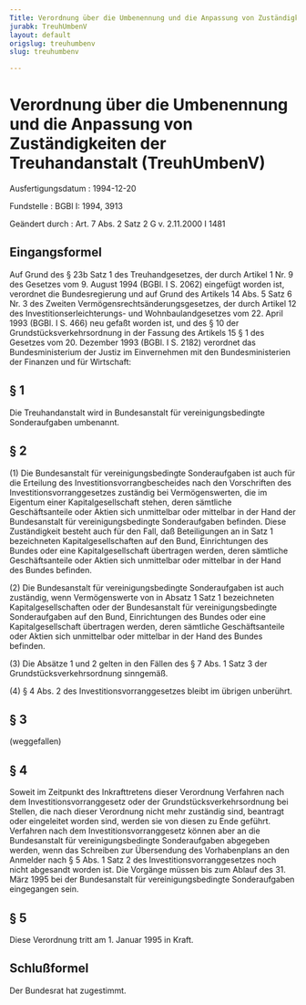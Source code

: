 ```yaml
---
Title: Verordnung über die Umbenennung und die Anpassung von Zuständigkeiten der Treuhandanstalt
jurabk: TreuhUmbenV
layout: default
origslug: treuhumbenv
slug: treuhumbenv

---
```


# Verordnung über die Umbenennung und die Anpassung von Zuständigkeiten der Treuhandanstalt (TreuhUmbenV)

Ausfertigungsdatum
:   1994-12-20

Fundstelle
:   BGBl I: 1994, 3913

Geändert durch
:   Art. 7 Abs. 2 Satz 2 G v. 2.11.2000 I 1481


## Eingangsformel

Auf Grund des § 23b Satz 1 des Treuhandgesetzes, der durch Artikel 1
Nr. 9 des Gesetzes vom 9. August 1994 (BGBl. I S. 2062) eingefügt
worden ist, verordnet die Bundesregierung und auf Grund des Artikels
14 Abs. 5 Satz 6 Nr. 3 des Zweiten Vermögensrechtsänderungsgesetzes,
der durch Artikel 12 des Investitionserleichterungs- und
Wohnbaulandgesetzes vom 22. April 1993 (BGBl. I S. 466) neu gefaßt
worden ist, und des § 10 der Grundstücksverkehrsordnung in der Fassung
des Artikels 15 § 1 des Gesetzes vom 20. Dezember 1993 (BGBl. I S.
2182) verordnet das Bundesministerium der Justiz im Einvernehmen mit
den Bundesministerien der Finanzen und für Wirtschaft:


## § 1

Die Treuhandanstalt wird in Bundesanstalt für vereinigungsbedingte
Sonderaufgaben umbenannt.


## § 2

(1) Die Bundesanstalt für vereinigungsbedingte Sonderaufgaben ist auch
für die Erteilung des Investitionsvorrangbescheides nach den
Vorschriften des Investitionsvorranggesetzes zuständig bei
Vermögenswerten, die im Eigentum einer Kapitalgesellschaft stehen,
deren sämtliche Geschäftsanteile oder Aktien sich unmittelbar oder
mittelbar in der Hand der Bundesanstalt für vereinigungsbedingte
Sonderaufgaben befinden. Diese Zuständigkeit besteht auch für den
Fall, daß Beteiligungen an in Satz 1 bezeichneten
Kapitalgesellschaften auf den Bund, Einrichtungen des Bundes oder eine
Kapitalgesellschaft übertragen werden, deren sämtliche
Geschäftsanteile oder Aktien sich unmittelbar oder mittelbar in der
Hand des Bundes befinden.

(2) Die Bundesanstalt für vereinigungsbedingte Sonderaufgaben ist auch
zuständig, wenn Vermögenswerte von in Absatz 1 Satz 1 bezeichneten
Kapitalgesellschaften oder der Bundesanstalt für vereinigungsbedingte
Sonderaufgaben auf den Bund, Einrichtungen des Bundes oder eine
Kapitalgesellschaft übertragen werden, deren sämtliche
Geschäftsanteile oder Aktien sich unmittelbar oder mittelbar in der
Hand des Bundes befinden.

(3) Die Absätze 1 und 2 gelten in den Fällen des § 7 Abs. 1 Satz 3 der
Grundstücksverkehrsordnung sinngemäß.

(4) § 4 Abs. 2 des Investitionsvorranggesetzes bleibt im übrigen
unberührt.


## § 3

(weggefallen)


## § 4

Soweit im Zeitpunkt des Inkrafttretens dieser Verordnung Verfahren
nach dem Investitionsvorranggesetz oder der Grundstücksverkehrsordnung
bei Stellen, die nach dieser Verordnung nicht mehr zuständig sind,
beantragt oder eingeleitet worden sind, werden sie von diesen zu Ende
geführt. Verfahren nach dem Investitionsvorranggesetz können aber an
die Bundesanstalt für vereinigungsbedingte Sonderaufgaben abgegeben
werden, wenn das Schreiben zur Übersendung des Vorhabenplans an den
Anmelder nach § 5 Abs. 1 Satz 2 des Investitionsvorranggesetzes noch
nicht abgesandt worden ist. Die Vorgänge müssen bis zum Ablauf des 31.
März 1995 bei der Bundesanstalt für vereinigungsbedingte
Sonderaufgaben eingegangen sein.


## § 5

Diese Verordnung tritt am 1. Januar 1995 in Kraft.


## Schlußformel

Der Bundesrat hat zugestimmt.

